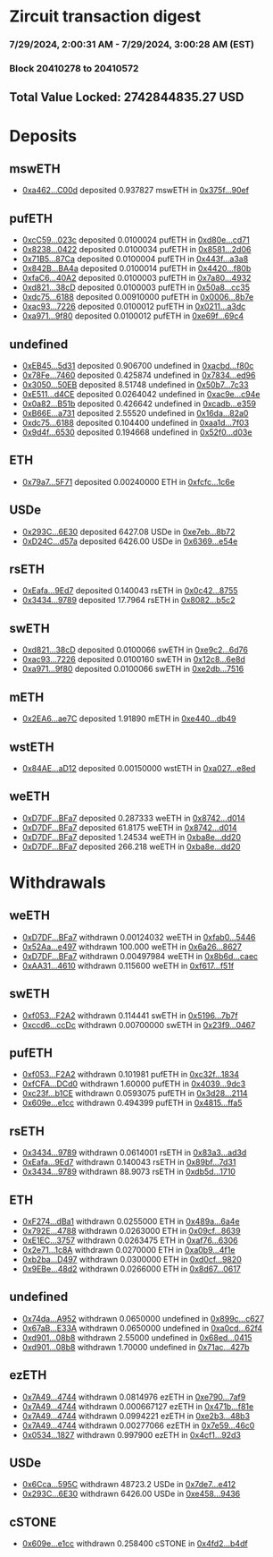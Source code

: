 # Zircuit transaction digest
### 7/29/2024, 2:00:31 AM - 7/29/2024, 3:00:28 AM (EST)
### Block 20410278 to 20410572

## Total Value Locked: 2742844835.27 USD

# Deposits
## mswETH
- [0xa462...C00d](https://etherscan.io/address/0xa462c025701a1589c66CD3e0D4EEB233C86AC00d) deposited 0.937827 mswETH in [0x375f...90ef](https://etherscan.io/tx/0xa462c025701a1589c66CD3e0D4EEB233C86AC00d)
## pufETH
- [0xcC59...023c](https://etherscan.io/address/0xcC59D09463376d31dA172dA42949E567A917023c) deposited 0.0100024 pufETH in [0xd80e...cd71](https://etherscan.io/tx/0xcC59D09463376d31dA172dA42949E567A917023c)
- [0x8238...0422](https://etherscan.io/address/0x8238d678e9Db8d7e44351E22e0B47CfAa2A10422) deposited 0.0100034 pufETH in [0x8581...2d06](https://etherscan.io/tx/0x8238d678e9Db8d7e44351E22e0B47CfAa2A10422)
- [0x71B5...87Ca](https://etherscan.io/address/0x71B52a5c6fa7dd019e7D2e1f40322128cf9387Ca) deposited 0.0100004 pufETH in [0x443f...a3a8](https://etherscan.io/tx/0x71B52a5c6fa7dd019e7D2e1f40322128cf9387Ca)
- [0x842B...BA4a](https://etherscan.io/address/0x842B45aadcD36316e0433a0E355B0EBb847DBA4a) deposited 0.0100014 pufETH in [0x4420...f80b](https://etherscan.io/tx/0x842B45aadcD36316e0433a0E355B0EBb847DBA4a)
- [0xfaC6...40A2](https://etherscan.io/address/0xfaC6D752b08A662D399d6e3c99c9320319cf40A2) deposited 0.0100003 pufETH in [0x7a80...4932](https://etherscan.io/tx/0xfaC6D752b08A662D399d6e3c99c9320319cf40A2)
- [0xd821...38cD](https://etherscan.io/address/0xd82106608dF293c8A12549F27fFf6E01Fc8938cD) deposited 0.0100003 pufETH in [0x50a8...cc35](https://etherscan.io/tx/0xd82106608dF293c8A12549F27fFf6E01Fc8938cD)
- [0xdc75...6188](https://etherscan.io/address/0xdc753D6dC51B095c0e9BdCc83B8F74E2C3eC6188) deposited 0.00910000 pufETH in [0x0006...8b7e](https://etherscan.io/tx/0xdc753D6dC51B095c0e9BdCc83B8F74E2C3eC6188)
- [0xac93...7226](https://etherscan.io/address/0xac933Ac286A21eda4d8Dc2a26250ff5b32067226) deposited 0.0100012 pufETH in [0x0211...a3dc](https://etherscan.io/tx/0xac933Ac286A21eda4d8Dc2a26250ff5b32067226)
- [0xa971...9f80](https://etherscan.io/address/0xa97134b35FA0B204ce7b8d267F7054eE5AFf9f80) deposited 0.0100012 pufETH in [0xe69f...69c4](https://etherscan.io/tx/0xa97134b35FA0B204ce7b8d267F7054eE5AFf9f80)
## undefined
- [0xEB45...5d31](https://etherscan.io/address/0xEB4576fE753DAB07635c0Bb6c8f0A355e1Db5d31) deposited 0.906700 undefined in [0xacbd...f80c](https://etherscan.io/tx/0xEB4576fE753DAB07635c0Bb6c8f0A355e1Db5d31)
- [0x78Fe...7460](https://etherscan.io/address/0x78Fe9cB131cC63f02E47A9C00bb793FFd72E7460) deposited 0.425874 undefined in [0x7834...ed96](https://etherscan.io/tx/0x78Fe9cB131cC63f02E47A9C00bb793FFd72E7460)
- [0x3050...50EB](https://etherscan.io/address/0x3050C7B5cbd5cEF0aB2ddBfab7768e3bC21550EB) deposited 8.51748 undefined in [0x50b7...7c33](https://etherscan.io/tx/0x3050C7B5cbd5cEF0aB2ddBfab7768e3bC21550EB)
- [0xE511...d4CE](https://etherscan.io/address/0xE51108379bDbAfF29c8d375BF9f191085508d4CE) deposited 0.0264042 undefined in [0xac9e...c94e](https://etherscan.io/tx/0xE51108379bDbAfF29c8d375BF9f191085508d4CE)
- [0x0a82...B51b](https://etherscan.io/address/0x0a82Fc89B716336DF397A44184A2f27BF178B51b) deposited 0.426642 undefined in [0xcadb...e359](https://etherscan.io/tx/0x0a82Fc89B716336DF397A44184A2f27BF178B51b)
- [0xB66E...a731](https://etherscan.io/address/0xB66E183FD6627Ed22a9a34d8CdF346e53422a731) deposited 2.55520 undefined in [0x16da...82a0](https://etherscan.io/tx/0xB66E183FD6627Ed22a9a34d8CdF346e53422a731)
- [0xdc75...6188](https://etherscan.io/address/0xdc753D6dC51B095c0e9BdCc83B8F74E2C3eC6188) deposited 0.104400 undefined in [0xaa1d...7f03](https://etherscan.io/tx/0xdc753D6dC51B095c0e9BdCc83B8F74E2C3eC6188)
- [0x9d4f...6530](https://etherscan.io/address/0x9d4f51034c0a144A6Fb85BB8EC79d1b08e466530) deposited 0.194668 undefined in [0x52f0...d03e](https://etherscan.io/tx/0x9d4f51034c0a144A6Fb85BB8EC79d1b08e466530)
## ETH
- [0x79a7...5F71](https://etherscan.io/address/0x79a71B809A5211E5d54380a484241b9e37375F71) deposited 0.00240000 ETH in [0xfcfc...1c6e](https://etherscan.io/tx/0x79a71B809A5211E5d54380a484241b9e37375F71)
## USDe
- [0x293C...6E30](https://etherscan.io/address/0x293C6937D8D82e05B01335F7B33FBA0c8e256E30) deposited 6427.08 USDe in [0xe7eb...8b72](https://etherscan.io/tx/0x293C6937D8D82e05B01335F7B33FBA0c8e256E30)
- [0xD24C...d57a](https://etherscan.io/address/0xD24Cfe2d0fa81369ca6291c28ac5426e16B6d57a) deposited 6426.00 USDe in [0x6369...e54e](https://etherscan.io/tx/0xD24Cfe2d0fa81369ca6291c28ac5426e16B6d57a)
## rsETH
- [0xEafa...9Ed7](https://etherscan.io/address/0xEafaEF9D5CdB805dd9Ac7169b8b2372A1F029Ed7) deposited 0.140043 rsETH in [0x0c42...8755](https://etherscan.io/tx/0xEafaEF9D5CdB805dd9Ac7169b8b2372A1F029Ed7)
- [0x3434...9789](https://etherscan.io/address/0x34349c5569e7B846c3558961552D2202760A9789) deposited 17.7964 rsETH in [0x8082...b5c2](https://etherscan.io/tx/0x34349c5569e7B846c3558961552D2202760A9789)
## swETH
- [0xd821...38cD](https://etherscan.io/address/0xd82106608dF293c8A12549F27fFf6E01Fc8938cD) deposited 0.0100066 swETH in [0xe9c2...6d76](https://etherscan.io/tx/0xd82106608dF293c8A12549F27fFf6E01Fc8938cD)
- [0xac93...7226](https://etherscan.io/address/0xac933Ac286A21eda4d8Dc2a26250ff5b32067226) deposited 0.0100160 swETH in [0x12c8...6e8d](https://etherscan.io/tx/0xac933Ac286A21eda4d8Dc2a26250ff5b32067226)
- [0xa971...9f80](https://etherscan.io/address/0xa97134b35FA0B204ce7b8d267F7054eE5AFf9f80) deposited 0.0100066 swETH in [0xe2db...7516](https://etherscan.io/tx/0xa97134b35FA0B204ce7b8d267F7054eE5AFf9f80)
## mETH
- [0x2EA6...ae7C](https://etherscan.io/address/0x2EA69863aCb7c6991a3fe24864163a01a256ae7C) deposited 1.91890 mETH in [0xe440...db49](https://etherscan.io/tx/0x2EA69863aCb7c6991a3fe24864163a01a256ae7C)
## wstETH
- [0x84AE...aD12](https://etherscan.io/address/0x84AE8A1c1f1A21288f99427091c4449FcF64aD12) deposited 0.00150000 wstETH in [0xa027...e8ed](https://etherscan.io/tx/0x84AE8A1c1f1A21288f99427091c4449FcF64aD12)
## weETH
- [0xD7DF...BFa7](https://etherscan.io/address/0xD7DF7E085214743530afF339aFC420c7c720BFa7) deposited 0.287333 weETH in [0x8742...d014](https://etherscan.io/tx/0xD7DF7E085214743530afF339aFC420c7c720BFa7)
- [0xD7DF...BFa7](https://etherscan.io/address/0xD7DF7E085214743530afF339aFC420c7c720BFa7) deposited 61.8175 weETH in [0x8742...d014](https://etherscan.io/tx/0xD7DF7E085214743530afF339aFC420c7c720BFa7)
- [0xD7DF...BFa7](https://etherscan.io/address/0xD7DF7E085214743530afF339aFC420c7c720BFa7) deposited 1.24534 weETH in [0xba8e...dd20](https://etherscan.io/tx/0xD7DF7E085214743530afF339aFC420c7c720BFa7)
- [0xD7DF...BFa7](https://etherscan.io/address/0xD7DF7E085214743530afF339aFC420c7c720BFa7) deposited 266.218 weETH in [0xba8e...dd20](https://etherscan.io/tx/0xD7DF7E085214743530afF339aFC420c7c720BFa7)
# Withdrawals
## weETH
- [0xD7DF...BFa7](https://etherscan.io/address/0xD7DF7E085214743530afF339aFC420c7c720BFa7) withdrawn 0.00124032 weETH in [0xfab0...5446](https://etherscan.io/tx/0xD7DF7E085214743530afF339aFC420c7c720BFa7)
- [0x52Aa...e497](https://etherscan.io/address/0x52Aa899454998Be5b000Ad077a46Bbe360F4e497) withdrawn 100.000 weETH in [0x6a26...8627](https://etherscan.io/tx/0x52Aa899454998Be5b000Ad077a46Bbe360F4e497)
- [0xD7DF...BFa7](https://etherscan.io/address/0xD7DF7E085214743530afF339aFC420c7c720BFa7) withdrawn 0.00497984 weETH in [0x8b6d...caec](https://etherscan.io/tx/0xD7DF7E085214743530afF339aFC420c7c720BFa7)
- [0xAA31...4610](https://etherscan.io/address/0xAA31d1E2D0290D1208Ae76129D40491Bd7D24610) withdrawn 0.115600 weETH in [0xf617...f51f](https://etherscan.io/tx/0xAA31d1E2D0290D1208Ae76129D40491Bd7D24610)
## swETH
- [0xf053...F2A2](https://etherscan.io/address/0xf053d1490f3C5C5bFde420C550a34D14522eF2A2) withdrawn 0.114441 swETH in [0x5196...7b7f](https://etherscan.io/tx/0xf053d1490f3C5C5bFde420C550a34D14522eF2A2)
- [0xccd6...ccDc](https://etherscan.io/address/0xccd61609311B6C538b65389424F77d7573f3ccDc) withdrawn 0.00700000 swETH in [0x23f9...0467](https://etherscan.io/tx/0xccd61609311B6C538b65389424F77d7573f3ccDc)
## pufETH
- [0xf053...F2A2](https://etherscan.io/address/0xf053d1490f3C5C5bFde420C550a34D14522eF2A2) withdrawn 0.101981 pufETH in [0xc32f...1834](https://etherscan.io/tx/0xf053d1490f3C5C5bFde420C550a34D14522eF2A2)
- [0xfCFA...DCd0](https://etherscan.io/address/0xfCFA60501C1bA8Ba575E893362725C9595B5DCd0) withdrawn 1.60000 pufETH in [0x4039...9dc3](https://etherscan.io/tx/0xfCFA60501C1bA8Ba575E893362725C9595B5DCd0)
- [0xc23f...b1CE](https://etherscan.io/address/0xc23f60765f26EF34BAE97baf1a297e8eF1c3b1CE) withdrawn 0.0593075 pufETH in [0x3d28...2114](https://etherscan.io/tx/0xc23f60765f26EF34BAE97baf1a297e8eF1c3b1CE)
- [0x609e...e1cc](https://etherscan.io/address/0x609e311A95e12Db26E0d41fc7cEbFeD64514e1cc) withdrawn 0.494399 pufETH in [0x4815...ffa5](https://etherscan.io/tx/0x609e311A95e12Db26E0d41fc7cEbFeD64514e1cc)
## rsETH
- [0x3434...9789](https://etherscan.io/address/0x34349c5569e7B846c3558961552D2202760A9789) withdrawn 0.0614001 rsETH in [0x83a3...ad3d](https://etherscan.io/tx/0x34349c5569e7B846c3558961552D2202760A9789)
- [0xEafa...9Ed7](https://etherscan.io/address/0xEafaEF9D5CdB805dd9Ac7169b8b2372A1F029Ed7) withdrawn 0.140043 rsETH in [0x89bf...7d31](https://etherscan.io/tx/0xEafaEF9D5CdB805dd9Ac7169b8b2372A1F029Ed7)
- [0x3434...9789](https://etherscan.io/address/0x34349c5569e7B846c3558961552D2202760A9789) withdrawn 88.9073 rsETH in [0xdb5d...1710](https://etherscan.io/tx/0x34349c5569e7B846c3558961552D2202760A9789)
## ETH
- [0xF274...dBa1](https://etherscan.io/address/0xF2742bd8f79A02738B6f1069441f3E7bb53adBa1) withdrawn 0.0255000 ETH in [0x489a...6a4e](https://etherscan.io/tx/0xF2742bd8f79A02738B6f1069441f3E7bb53adBa1)
- [0x792E...4788](https://etherscan.io/address/0x792EAB23CbCab7B2b29d179B48C9889c7f7D4788) withdrawn 0.0263000 ETH in [0x09cf...8639](https://etherscan.io/tx/0x792EAB23CbCab7B2b29d179B48C9889c7f7D4788)
- [0xE1EC...3757](https://etherscan.io/address/0xE1EC3021898D810987fE0407a503214e34A33757) withdrawn 0.0263475 ETH in [0xaf76...6306](https://etherscan.io/tx/0xE1EC3021898D810987fE0407a503214e34A33757)
- [0x2e71...1c8A](https://etherscan.io/address/0x2e7142e019B49D3E6321D634CBA5257c4bd91c8A) withdrawn 0.0270000 ETH in [0xa0b9...4f1e](https://etherscan.io/tx/0x2e7142e019B49D3E6321D634CBA5257c4bd91c8A)
- [0xb2ba...D497](https://etherscan.io/address/0xb2baC87A60Fb2bF2Cd262083C8A32F3504f3D497) withdrawn 0.0300000 ETH in [0xd0cf...9820](https://etherscan.io/tx/0xb2baC87A60Fb2bF2Cd262083C8A32F3504f3D497)
- [0x9EBe...48d2](https://etherscan.io/address/0x9EBe16b2af82763292a7D4850c98be58088948d2) withdrawn 0.0266000 ETH in [0x8d67...0617](https://etherscan.io/tx/0x9EBe16b2af82763292a7D4850c98be58088948d2)
## undefined
- [0x74da...A952](https://etherscan.io/address/0x74daC4bfc8bb7BC9bC44EC1B743742c591aCA952) withdrawn 0.0650000 undefined in [0x899c...c627](https://etherscan.io/tx/0x74daC4bfc8bb7BC9bC44EC1B743742c591aCA952)
- [0x67aB...E33A](https://etherscan.io/address/0x67aB75dadcC468fC25544A14328056EBAfd0E33A) withdrawn 0.0650000 undefined in [0xa0cd...62f4](https://etherscan.io/tx/0x67aB75dadcC468fC25544A14328056EBAfd0E33A)
- [0xd901...08b8](https://etherscan.io/address/0xd9019215faA7d537d7b90f4b7198E128e3FF08b8) withdrawn 2.55000 undefined in [0x68ed...0415](https://etherscan.io/tx/0xd9019215faA7d537d7b90f4b7198E128e3FF08b8)
- [0xd901...08b8](https://etherscan.io/address/0xd9019215faA7d537d7b90f4b7198E128e3FF08b8) withdrawn 1.70000 undefined in [0x71ac...427b](https://etherscan.io/tx/0xd9019215faA7d537d7b90f4b7198E128e3FF08b8)
## ezETH
- [0x7A49...4744](https://etherscan.io/address/0x7A493Be5c2ce014cD049Bf178a1ac0Db1B434744) withdrawn 0.0814976 ezETH in [0xe790...7af9](https://etherscan.io/tx/0x7A493Be5c2ce014cD049Bf178a1ac0Db1B434744)
- [0x7A49...4744](https://etherscan.io/address/0x7A493Be5c2ce014cD049Bf178a1ac0Db1B434744) withdrawn 0.000667127 ezETH in [0x471b...f81e](https://etherscan.io/tx/0x7A493Be5c2ce014cD049Bf178a1ac0Db1B434744)
- [0x7A49...4744](https://etherscan.io/address/0x7A493Be5c2ce014cD049Bf178a1ac0Db1B434744) withdrawn 0.0994221 ezETH in [0xe2b3...48b3](https://etherscan.io/tx/0x7A493Be5c2ce014cD049Bf178a1ac0Db1B434744)
- [0x7A49...4744](https://etherscan.io/address/0x7A493Be5c2ce014cD049Bf178a1ac0Db1B434744) withdrawn 0.00277066 ezETH in [0x7e59...46c0](https://etherscan.io/tx/0x7A493Be5c2ce014cD049Bf178a1ac0Db1B434744)
- [0x0534...1827](https://etherscan.io/address/0x053483acE74Da55495e30Fac5028751635531827) withdrawn 0.997900 ezETH in [0x4cf1...92d3](https://etherscan.io/tx/0x053483acE74Da55495e30Fac5028751635531827)
## USDe
- [0x6Cca...595C](https://etherscan.io/address/0x6Ccadf32db8549Ef290d9a7F371cb0cB735C595C) withdrawn 48723.2 USDe in [0x7de7...e412](https://etherscan.io/tx/0x6Ccadf32db8549Ef290d9a7F371cb0cB735C595C)
- [0x293C...6E30](https://etherscan.io/address/0x293C6937D8D82e05B01335F7B33FBA0c8e256E30) withdrawn 6426.00 USDe in [0xe458...9436](https://etherscan.io/tx/0x293C6937D8D82e05B01335F7B33FBA0c8e256E30)
## cSTONE
- [0x609e...e1cc](https://etherscan.io/address/0x609e311A95e12Db26E0d41fc7cEbFeD64514e1cc) withdrawn 0.258400 cSTONE in [0x4fd2...b4df](https://etherscan.io/tx/0x609e311A95e12Db26E0d41fc7cEbFeD64514e1cc)
